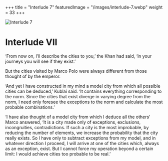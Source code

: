 +++
title = "Interlude 7"
featuredImage = "/images/interlude-7.webp"
weight = 33
+++

![Interlude 7](/images/interlude-7.webp)

# Interlude VII

‘From now on, I’ll describe the cities to you,’ the Khan had said, ‘in your journeys you will see if they exist.’

But the cities visited by Marco Polo were always different from those thought of by the emperor.

‘And yet I have constructed in my mind a model city from which all possible cities can be deduced,’ Kublai said. ‘It contains everything corresponding to the norm. Since the cities that exist diverge in varying degree from the norm, I need only foresee the exceptions to the norm and calculate the most probable combinations.’

‘I have also thought of a model city from which I deduce all the others’ Marco answered, ‘It is a city made only of exceptions, exclusions, incongruities, contradictions. If such a city is the most improbable, by reducing the number of elements, we increase the probability that the city really exists. So I have only to subtract exceptions from my model, and in whatever direction I proceed, I will arrive at one of the cities which, always as an exception, exist. But I cannot force my operation beyond a certain limit: I would achieve cities too probable to be real.’